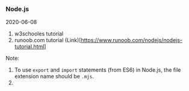 ### Node.js
2020-06-08

1. w3schooles tutorial
2. runoob.com tutorial (Link)[https://www.runoob.com/nodejs/nodejs-tutorial.html]

Note: 

1. To use `export` and `import` statements (from ES6) in Node.js, the file extension name should be `.mjs`.
2. 
